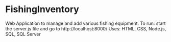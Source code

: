 # FishingInventory

Web Application to manage and add various fishing equipment.
To run: start the server.js file and go to http://localhost:8000/
Uses: HTML, CSS, Node.js, SQL, SQL Server
